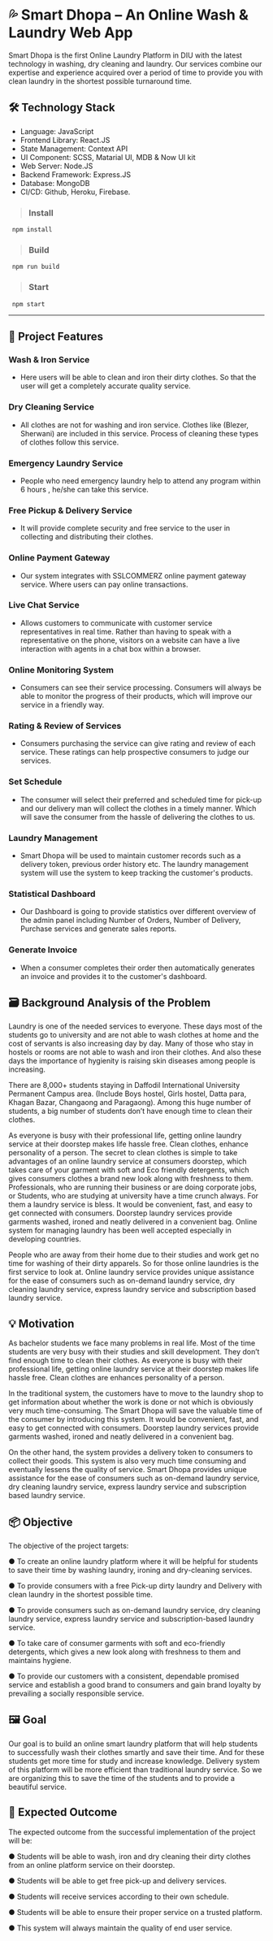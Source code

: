 # 💦 Smart Dhopa – An Online Wash & Laundry Web App

Smart Dhopa is the first Online Laundry Platform in DIU with the latest technology in washing, dry cleaning and laundry. Our services combine our expertise and experience acquired over a period of time to provide you with clean laundry in the shortest possible turnaround time.

## 🛠 Technology Stack

- Language: JavaScript
- Frontend Library: React.JS
- State Management: Context API
- UI Component: SCSS, Matarial UI, MDB & Now UI kit
- Web Server: Node.JS
- Backend Framework: Express.JS
- Database: MongoDB
- CI/CD: Github, Heroku, Firebase.

> ### Install

```
 npm install
```

> ### Build

```
 npm run build
```

> ### Start

```
 npm start
```

---

## 💎 Project Features

### Wash & Iron Service

- Here users will be able to clean and iron their dirty clothes. So that the user will get a completely accurate quality service.

### Dry Cleaning Service

- All clothes are not for washing and iron service. Clothes like (Blezer, Sherwani) are included in this service. Process of cleaning these types of clothes follow this service.

### Emergency Laundry Service

- People who need emergency laundry help to attend any program within 6 hours , he/she can take this service.

### Free Pickup & Delivery Service

- It will provide complete security and free service to the user in collecting and distributing their clothes.

### Online Payment Gateway

- Our system integrates with SSLCOMMERZ online payment gateway service. Where
  users can pay online transactions.

### Live Chat Service

- Allows customers to communicate with customer service representatives in real time. Rather than having to speak with a representative on the phone, visitors on a website can have a live interaction with agents in a chat box within a browser.

### Online Monitoring System

- Consumers can see their service processing. Consumers will always be able to monitor the progress of their products, which will improve our service in a friendly way.

### Rating & Review of Services

- Consumers purchasing the service can give rating and review of each service. These ratings can help prospective consumers to judge our services.

### Set Schedule

- The consumer will select their preferred and scheduled time for pick-up and our delivery man will collect the clothes in a timely manner. Which will save the consumer from the hassle of delivering the clothes to us.

### Laundry Management

- Smart Dhopa will be used to maintain customer records such as a delivery token, previous order history etc. The laundry management system will use the system to keep tracking the customer's products.

### Statistical Dashboard

- Our Dashboard is going to provide statistics over different overview of the admin panel including Number of Orders, Number of Delivery, Purchase services and generate sales reports.

### Generate Invoice

- When a consumer completes their order then automatically generates an invoice and provides it to the customer's dashboard.

## 🗃️ Background Analysis of the Problem

Laundry is one of the needed services to everyone. These days most of the students go to university and are not able to wash clothes at home and the cost of servants is also increasing day by day. Many of those who stay in hostels or rooms are not able to wash and iron their clothes. And also these days the importance of hygienity is raising skin diseases among people is increasing.

There are 8,000+ students staying in Daffodil International University Permanent Campus area. (Include Boys hostel, Girls hostel, Datta para, Khagan Bazar, Changaong and Paragaong). Among this huge number of students, a big number of students don’t have enough time to clean their clothes.

As everyone is busy with their professional life, getting online laundry service at their doorstep makes life hassle free. Clean clothes, enhance personality of a person. The secret to clean clothes is simple to take advantages of an online laundry service at consumers doorstep, which takes care of your garment with soft and Eco friendly detergents, which gives consumers clothes a brand new look along with freshness to them. Professionals, who are running their business or are doing corporate jobs, or Students, who are studying at university have a time crunch always. For them a laundry service is bless. It would be convenient, fast, and easy to get connected with consumers. Doorstep laundry services provide garments washed, ironed and neatly delivered in a convenient bag. Online system for managing laundry has been well accepted especially in developing countries.

People who are away from their home due to their studies and work get no time for washing of their dirty apparels. So for those online laundries is the first service to look at. Online laundry service provides unique assistance for the ease of consumers such as on-demand laundry service, dry cleaning laundry service, express laundry service and subscription based laundry service.

## 💡 Motivation

As bachelor students we face many problems in real life. Most of the time students are very busy with their studies and skill development. They don’t find enough time to clean their clothes. As everyone is busy with their professional life, getting online laundry service at their doorstep makes life hassle free. Clean clothes are enhances personality of a person.

In the traditional system, the customers have to move to the laundry shop to get information about whether the work is done or not which is obviously very much time-consuming. The Smart Dhopa will save the valuable time of the consumer by introducing this system. It would be convenient, fast, and easy to get connected with consumers. Doorstep laundry services provide garments washed, ironed and neatly delivered in a convenient bag.

On the other hand, the system provides a delivery token to consumers to collect their goods. This system is also very much time consuming and eventually lessens the quality of service. Smart Dhopa provides unique assistance for the ease of consumers such as on-demand laundry service, dry cleaning laundry service, express laundry service and subscription based laundry service.

## 📦 Objective

The objective of the project targets:

● To create an online laundry platform where it will be helpful for students to save their time by washing laundry, ironing and dry-cleaning services.

● To provide consumers with a free Pick-up dirty laundry and Delivery with clean laundry in the shortest possible time.

● To provide consumers such as on-demand laundry service, dry cleaning laundry service, express laundry service and subscription-based laundry service.

● To take care of consumer garments with soft and eco-friendly detergents, which gives a new look along with freshness to them and maintains hygiene.

● To provide our customers with a consistent, dependable promised service and establish a good brand to consumers and gain brand loyalty by prevailing a socially responsible service.

## 🖼️ Goal

Our goal is to build an online smart laundry platform that will help students to successfully wash their clothes smartly and save their time. And for these students get more time for study and increase knowledge. Delivery system of this platform will be more efficient than traditional laundry service. So we are organizing this to save the time of the students and to provide a beautiful service.

## 📱 Expected Outcome

The expected outcome from the successful implementation of the project will be:

● Students will be able to wash, iron and dry cleaning their dirty clothes from an online platform service on their doorstep.

● Students will be able to get free pick-up and delivery services.

● Students will receive services according to their own schedule.

● Students will be able to ensure their proper service on a trusted platform.

● This system will always maintain the quality of end user service.

